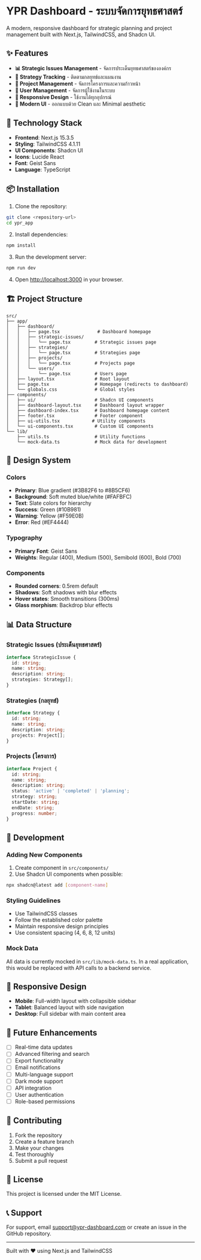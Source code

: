 # YPR Dashboard - ระบบจัดการยุทธศาสตร์

A modern, responsive dashboard for strategic planning and project management built with Next.js, TailwindCSS, and Shadcn UI.

## ✨ Features

- **📊 Strategic Issues Management** - จัดการประเด็นยุทธศาสตร์ขององค์กร
- **🎯 Strategy Tracking** - ติดตามกลยุทธ์และแผนงาน
- **📁 Project Management** - จัดการโครงการและความก้าวหน้า
- **👥 User Management** - จัดการผู้ใช้งานในระบบ
- **📱 Responsive Design** - ใช้งานได้ทุกอุปกรณ์
- **🎨 Modern UI** - ออกแบบด้วย Clean และ Minimal aesthetic

## 🚀 Technology Stack

- **Frontend**: Next.js 15.3.5
- **Styling**: TailwindCSS 4.1.11
- **UI Components**: Shadcn UI
- **Icons**: Lucide React
- **Font**: Geist Sans
- **Language**: TypeScript

## 📦 Installation

1. Clone the repository:
```bash
git clone <repository-url>
cd ypr_app
```

2. Install dependencies:
```bash
npm install
```

3. Run the development server:
```bash
npm run dev
```

4. Open [http://localhost:3000](http://localhost:3000) in your browser.

## 🏗️ Project Structure

```
src/
├── app/
│   ├── dashboard/
│   │   ├── page.tsx              # Dashboard homepage
│   │   ├── strategic-issues/
│   │   │   └── page.tsx         # Strategic issues page
│   │   ├── strategies/
│   │   │   └── page.tsx         # Strategies page
│   │   ├── projects/
│   │   │   └── page.tsx         # Projects page
│   │   └── users/
│   │       └── page.tsx         # Users page
│   ├── layout.tsx               # Root layout
│   ├── page.tsx                 # Homepage (redirects to dashboard)
│   └── globals.css              # Global styles
├── components/
│   ├── ui/                      # Shadcn UI components
│   ├── dashboard-layout.tsx     # Dashboard layout wrapper
│   ├── dashboard-index.tsx      # Dashboard homepage content
│   ├── footer.tsx               # Footer component
│   ├── ui-utils.tsx            # Utility components
│   └── ui-components.tsx        # Custom UI components
└── lib/
    ├── utils.ts                 # Utility functions
    └── mock-data.ts             # Mock data for development
```

## 🎨 Design System

### Colors
- **Primary**: Blue gradient (#3B82F6 to #8B5CF6)
- **Background**: Soft muted blue/white (#FAFBFC)
- **Text**: Slate colors for hierarchy
- **Success**: Green (#10B981)
- **Warning**: Yellow (#F59E0B)
- **Error**: Red (#EF4444)

### Typography
- **Primary Font**: Geist Sans
- **Weights**: Regular (400), Medium (500), Semibold (600), Bold (700)

### Components
- **Rounded corners**: 0.5rem default
- **Shadows**: Soft shadows with blur effects
- **Hover states**: Smooth transitions (300ms)
- **Glass morphism**: Backdrop blur effects

## 📊 Data Structure

### Strategic Issues (ประเด็นยุทธศาสตร์)
```typescript
interface StrategicIssue {
  id: string;
  name: string;
  description: string;
  strategies: Strategy[];
}
```

### Strategies (กลยุทธ์)
```typescript
interface Strategy {
  id: string;
  name: string;
  description: string;
  projects: Project[];
}
```

### Projects (โครงการ)
```typescript
interface Project {
  id: string;
  name: string;
  description: string;
  status: 'active' | 'completed' | 'planning';
  strategy: string;
  startDate: string;
  endDate: string;
  progress: number;
}
```

## 🔧 Development

### Adding New Components
1. Create component in `src/components/`
2. Use Shadcn UI components when possible:
```bash
npx shadcn@latest add [component-name]
```

### Styling Guidelines
- Use TailwindCSS classes
- Follow the established color palette
- Maintain responsive design principles
- Use consistent spacing (4, 6, 8, 12 units)

### Mock Data
All data is currently mocked in `src/lib/mock-data.ts`. In a real application, this would be replaced with API calls to a backend service.

## 📱 Responsive Design

- **Mobile**: Full-width layout with collapsible sidebar
- **Tablet**: Balanced layout with side navigation
- **Desktop**: Full sidebar with main content area

## 🎯 Future Enhancements

- [ ] Real-time data updates
- [ ] Advanced filtering and search
- [ ] Export functionality
- [ ] Email notifications
- [ ] Multi-language support
- [ ] Dark mode support
- [ ] API integration
- [ ] User authentication
- [ ] Role-based permissions

## 🤝 Contributing

1. Fork the repository
2. Create a feature branch
3. Make your changes
4. Test thoroughly
5. Submit a pull request

## 📄 License

This project is licensed under the MIT License.

## 📞 Support

For support, email support@ypr-dashboard.com or create an issue in the GitHub repository.

---

Built with ❤️ using Next.js and TailwindCSS
